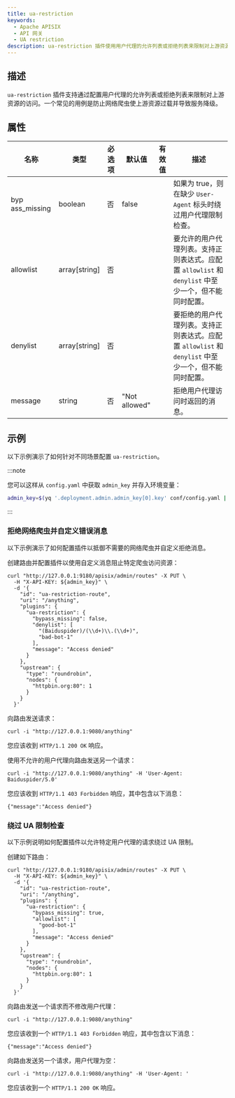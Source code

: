 ```yaml
---
title: ua-restriction
keywords:
  - Apache APISIX
  - API 网关
  - UA restriction
description: ua-restriction 插件使用用户代理的允许列表或拒绝列表来限制对上游资源的访问，防止网络爬虫过载并增强 API 安全性。
---
```


<!--
#
# Licensed to the Apache Software Foundation (ASF) under one or more
# contributor license agreements.  See the NOTICE file distributed with
# this work for additional information regarding copyright ownership.
# The ASF licenses this file to You under the Apache License, Version 2.0
# (the "License"); you may not use this file except in compliance with
# the License.  You may obtain a copy of the License at
#
#     http://www.apache.org/licenses/LICENSE-2.0
#
# Unless required by applicable law or agreed to in writing, software
# distributed under the License is distributed on an "AS IS" BASIS,
# WITHOUT WARRANTIES OR CONDITIONS OF ANY KIND, either express or implied.
# See the License for the specific language governing permissions and
# limitations under the License.
#
-->

<head>
  <link rel="canonical" href="https://docs.api7.ai/hub/ua-restriction" />
</head>

## 描述

`ua-restriction` 插件支持通过配置用户代理的允许列表或拒绝列表来限制对上游资源的访问。一个常见的用例是防止网络爬虫使上游资源过载并导致服务降级。

## 属性

| 名称    | 类型          | 必选项 | 默认值 | 有效值 | 描述                             |
| --------- | ------------- | ------ | ------ | ------ | -------------------------------- |
| byp​​ass_missing |boolean| 否 | false | | 如果为 true，则在缺少 `User-Agent` 标头时绕过用户代理限制检查。|
| allowlist | array[string] | 否 | | | 要允许的用户代理列表。支持正则表达式。应配置 `allowlist` 和 `denylist` 中至少一个，但不能同时配置。|
| denylist | array[string] | 否 | | | 要拒绝的用户代理列表。支持正则表达式。应配置 `allowlist` 和 `denylist` 中至少一个，但不能同时配置。|
| message | string | 否 | "Not allowed" | | 拒绝用户代理访问时返回的消息。|

## 示例

以下示例演示了如何针对不同场景配置 `ua-restriction`。

:::note

您可以这样从 `config.yaml` 中获取 `admin_key` 并存入环境变量：

```bash
admin_key=$(yq '.deployment.admin.admin_key[0].key' conf/config.yaml | sed 's/"//g')
```

:::

### 拒绝网络爬虫并自定义错误消息

以下示例演示了如何配置插件以抵御不需要的网络爬虫并自定义拒绝消息。

创建路由并配置插件以使用自定义消息阻止特定爬虫访问资源：

```shell
curl "http://127.0.0.1:9180/apisix/admin/routes" -X PUT \
  -H "X-API-KEY: ${admin_key}" \
  -d '{
    "id": "ua-restriction-route",
    "uri": "/anything",
    "plugins": {
      "ua-restriction": {
        "bypass_missing": false,
        "denylist": [
          "(Baiduspider)/(\\d+)\\.(\\d+)",
          "bad-bot-1"
        ],
        "message": "Access denied"
      }
    },
    "upstream": {
      "type": "roundrobin",
      "nodes": {
        "httpbin.org:80": 1
      }
    }
  }'
```

向路由发送请求：

```shell
curl -i "http://127.0.0.1:9080/anything"
```

您应该收到 `HTTP/1.1 200 OK` 响应。

使用不允许的用户代理向路由发送另一个请求：

```shell
curl -i "http://127.0.0.1:9080/anything" -H 'User-Agent: Baiduspider/5.0'
```

您应该收到 `HTTP/1.1 403 Forbidden` 响应，其中包含以下消息：

```text
{"message":"Access denied"}
```

### 绕过 UA 限制检查

以下示例说明如何配置插件以允许特定用户代理的请求绕过 UA 限制。

创建如下路由：

```shell
curl "http://127.0.0.1:9180/apisix/admin/routes" -X PUT \
  -H "X-API-KEY: ${admin_key}" \
  -d '{
    "id": "ua-restriction-route",
    "uri": "/anything",
    "plugins": {
      "ua-restriction": {
        "bypass_missing": true,
        "allowlist": [
          "good-bot-1"
        ],
        "message": "Access denied"
      }
    },
    "upstream": {
      "type": "roundrobin",
      "nodes": {
        "httpbin.org:80": 1
      }
    }
  }'
```

向路由发送一个请求而不修改用户代理：

```shell
curl -i "http://127.0.0.1:9080/anything"
```

您应该收到一个 `HTTP/1.1 403 Forbidden` 响应，其中包含以下消息：

```text
{"message":"Access denied"}
```

向路由发送另一个请求，用户代理为空：

```shell
curl -i "http://127.0.0.1:9080/anything" -H 'User-Agent: '
```

您应该收到一个 `HTTP/1.1 200 OK` 响应。
